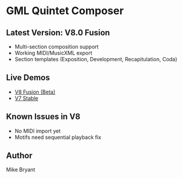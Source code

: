# GML Quintet Composer

## Latest Version: V8.0 Fusion
- Multi-section composition support
- Working MIDI/MusicXML export
- Section templates (Exposition, Development, Recapitulation, Coda)

## Live Demos
- [V8 Fusion (Beta)](https://mikeb55.github.io/gml-quintet-composer/quintet_composer_v8_fusion.html)
- [V7 Stable](https://mikeb55.github.io/gml-quintet-composer/)

## Known Issues in V8
- No MIDI import yet
- Motifs need sequential playback fix

## Author
Mike Bryant
